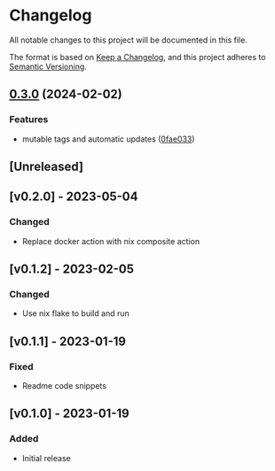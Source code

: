 # Changelog
All notable changes to this project will be documented in this file.

The format is based on [Keep a Changelog](https://keepachangelog.com/en/1.0.0/),
and this project adheres to [Semantic Versioning](https://semver.org/spec/v2.0.0.html).

## [0.3.0](https://github.com/mrcjkb/lua-typecheck-action/compare/v0.2.1...v0.3.0) (2024-02-02)


### Features

* mutable tags and automatic updates ([0fae033](https://github.com/mrcjkb/lua-typecheck-action/commit/0fae0330e20618bc1e2ed5a57e0d1980b3ecbd0a))

## [Unreleased]

## [v0.2.0] - 2023-05-04
### Changed
- Replace docker action with nix composite action

## [v0.1.2] - 2023-02-05
### Changed
- Use nix flake to build and run

## [v0.1.1] - 2023-01-19
### Fixed
- Readme code snippets

## [v0.1.0] - 2023-01-19
### Added
- Initial release
